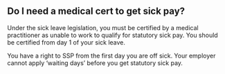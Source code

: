 ##  Do I need a medical cert to get sick pay?

Under the sick leave legislation, you must be certified by a medical
practitioner as unable to work to qualify for statutory sick pay. You should
be certified from day 1 of your sick leave.

You have a right to SSP from the first day you are off sick. Your employer
cannot apply ‘waiting days’ before you get statutory sick pay.
